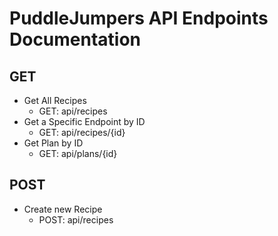 # PuddleJumpers API Endpoints Documentation

## GET
- Get All Recipes
    - GET: api/recipes
- Get a Specific Endpoint by ID
    - GET: api/recipes/{id}
- Get Plan by ID
    - GET: api/plans/{id}

## POST
- Create new Recipe
    - POST: api/recipes

